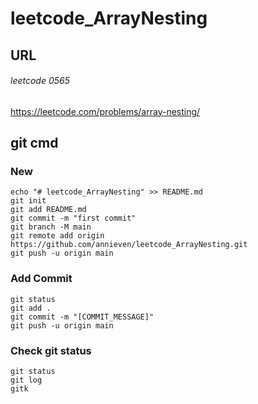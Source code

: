 # leetcode_ArrayNesting

## URL
###### leetcode 0565
<https://leetcode.com/problems/array-nesting/>

## git cmd

### New
	echo "# leetcode_ArrayNesting" >> README.md
	git init
	git add README.md
	git commit -m "first commit"
	git branch -M main
	git remote add origin https://github.com/annieven/leetcode_ArrayNesting.git
	git push -u origin main

### Add Commit
	git status
	git add .
	git commit -m "[COMMIT_MESSAGE]"
	git push -u origin main
### Check git status
	git status
	git log
	gitk
